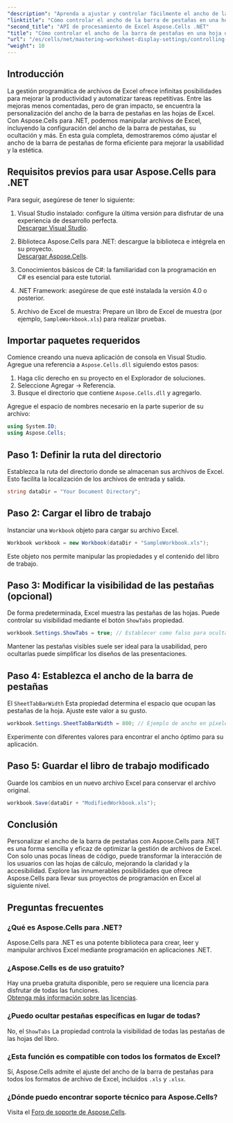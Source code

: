 ```yaml
---
"description": "Aprenda a ajustar y controlar fácilmente el ancho de la barra de pestañas en hojas de Excel con Aspose.Cells para .NET. Siga nuestra guía paso a paso para mejorar la navegación y la estética de las hojas de cálculo con configuraciones personalizadas."
"linktitle": "Cómo controlar el ancho de la barra de pestañas en una hoja de cálculo mediante Aspose.Cells"
"second_title": "API de procesamiento de Excel Aspose.Cells .NET"
"title": "Cómo controlar el ancho de la barra de pestañas en una hoja de cálculo mediante Aspose.Cells"
"url": "/es/cells/net/mastering-worksheet-display-settings/controlling-tab-bar-width/"
"weight": 10
---
```


## Introducción

La gestión programática de archivos de Excel ofrece infinitas posibilidades para mejorar la productividad y automatizar tareas repetitivas. Entre las mejoras menos comentadas, pero de gran impacto, se encuentra la personalización del ancho de la barra de pestañas en las hojas de Excel. Con Aspose.Cells para .NET, podemos manipular archivos de Excel, incluyendo la configuración del ancho de la barra de pestañas, su ocultación y más. En esta guía completa, demostraremos cómo ajustar el ancho de la barra de pestañas de forma eficiente para mejorar la usabilidad y la estética.

## Requisitos previos para usar Aspose.Cells para .NET

Para seguir, asegúrese de tener lo siguiente:

1. Visual Studio instalado: configure la última versión para disfrutar de una experiencia de desarrollo perfecta.  
   [Descargar Visual Studio](https://visualstudio.microsoft.com/).

2. Biblioteca Aspose.Cells para .NET: descargue la biblioteca e intégrela en su proyecto.  
   [Descargar Aspose.Cells](https://releases.aspose.com/cells/net/).

3. Conocimientos básicos de C#: la familiaridad con la programación en C# es esencial para este tutorial.

4. .NET Framework: asegúrese de que esté instalada la versión 4.0 o posterior.

5. Archivo de Excel de muestra: Prepare un libro de Excel de muestra (por ejemplo, `SampleWorkbook.xls`) para realizar pruebas.

## Importar paquetes requeridos
Comience creando una nueva aplicación de consola en Visual Studio. Agregue una referencia a `Aspose.Cells.dll` siguiendo estos pasos:

1. Haga clic derecho en su proyecto en el Explorador de soluciones.
2. Seleccione Agregar → Referencia.
3. Busque el directorio que contiene `Aspose.Cells.dll` y agregarlo.

Agregue el espacio de nombres necesario en la parte superior de su archivo:

```csharp
using System.IO;
using Aspose.Cells;
```

## Paso 1: Definir la ruta del directorio
Establezca la ruta del directorio donde se almacenan sus archivos de Excel. Esto facilita la localización de los archivos de entrada y salida.

```csharp
string dataDir = "Your Document Directory";
```

## Paso 2: Cargar el libro de trabajo
Instanciar una `Workbook` objeto para cargar su archivo Excel.

```csharp
Workbook workbook = new Workbook(dataDir + "SampleWorkbook.xls");
```

Este objeto nos permite manipular las propiedades y el contenido del libro de trabajo.

## Paso 3: Modificar la visibilidad de las pestañas (opcional)
De forma predeterminada, Excel muestra las pestañas de las hojas. Puede controlar su visibilidad mediante el botón `ShowTabs` propiedad.

```csharp
workbook.Settings.ShowTabs = true; // Establecer como falso para ocultar pestañas
```

Mantener las pestañas visibles suele ser ideal para la usabilidad, pero ocultarlas puede simplificar los diseños de las presentaciones.

## Paso 4: Establezca el ancho de la barra de pestañas
El `SheetTabBarWidth` Esta propiedad determina el espacio que ocupan las pestañas de la hoja. Ajuste este valor a su gusto.

```csharp
workbook.Settings.SheetTabBarWidth = 800; // Ejemplo de ancho en píxeles
```

Experimente con diferentes valores para encontrar el ancho óptimo para su aplicación.

## Paso 5: Guardar el libro de trabajo modificado
Guarde los cambios en un nuevo archivo Excel para conservar el archivo original.

```csharp
workbook.Save(dataDir + "ModifiedWorkbook.xls");
```

## Conclusión

Personalizar el ancho de la barra de pestañas con Aspose.Cells para .NET es una forma sencilla y eficaz de optimizar la gestión de archivos de Excel. Con solo unas pocas líneas de código, puede transformar la interacción de los usuarios con las hojas de cálculo, mejorando la claridad y la accesibilidad. Explore las innumerables posibilidades que ofrece Aspose.Cells para llevar sus proyectos de programación en Excel al siguiente nivel.

## Preguntas frecuentes

### ¿Qué es Aspose.Cells para .NET?
Aspose.Cells para .NET es una potente biblioteca para crear, leer y manipular archivos Excel mediante programación en aplicaciones .NET.

### ¿Aspose.Cells es de uso gratuito?
Hay una prueba gratuita disponible, pero se requiere una licencia para disfrutar de todas las funciones.  
[Obtenga más información sobre las licencias](https://purchase.aspose.com/buy).

### ¿Puedo ocultar pestañas específicas en lugar de todas?
No, el `ShowTabs` La propiedad controla la visibilidad de todas las pestañas de las hojas del libro.

### ¿Esta función es compatible con todos los formatos de Excel?
Sí, Aspose.Cells admite el ajuste del ancho de la barra de pestañas para todos los formatos de archivo de Excel, incluidos `.xls` y `.xlsx`.

### ¿Dónde puedo encontrar soporte técnico para Aspose.Cells?
Visita el [Foro de soporte de Aspose.Cells](https://forum.aspose.com/c/cells/9).